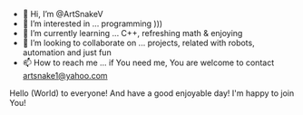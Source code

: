 - 👋 Hi, I’m @ArtSnakeV
- 👀 I’m interested in ... programming )))
- 🌱 I’m currently learning ... C++, refreshing math & enjoying
- 💞️ I’m looking to collaborate on ... projects, related with robots, automation and just fun
- 📫 How to reach me ... if You need me, You are welcome to contact artsnake1@yahoo.com

Hello (World) to everyone! And have a good enjoyable day! I'm happy to join You!

<!---
ArtSnakeV/ArtSnakeV is a ✨ special ✨ repository because its `README.md` (this file) appears on your GitHub profile.
You can click the Preview link to take a look at your changes.
--->
